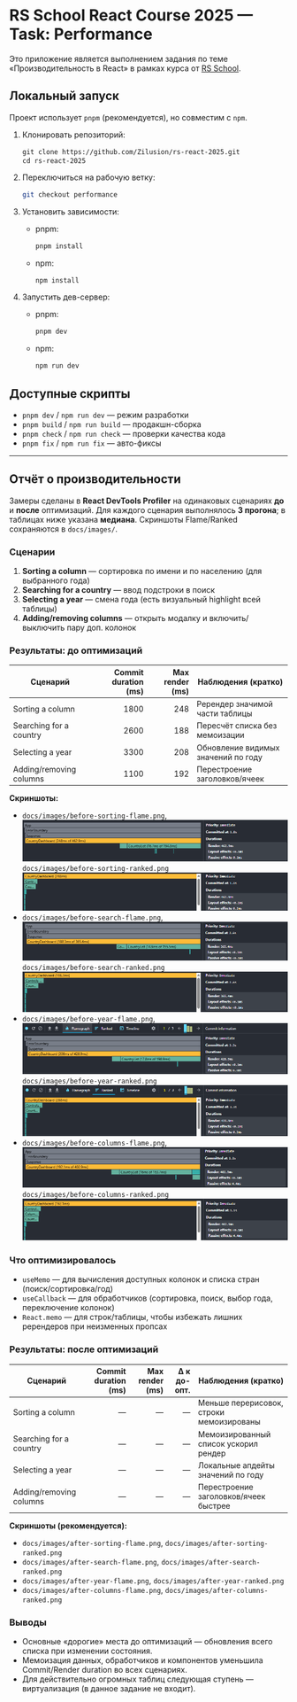# RS School React Course 2025 — Task: Performance

Это приложение является выполнением задания по теме «Производительность в React» в рамках курса от [RS School](https://rs.school/).

## Локальный запуск

Проект использует `pnpm` (рекомендуется), но совместим с `npm`.

1. Клонировать репозиторий:

   ```
   git clone https://github.com/Zilusion/rs-react-2025.git
   cd rs-react-2025
   ```

2. Переключиться на рабочую ветку:

   ```bash
   git checkout performance
   ```

3. Установить зависимости:
   - pnpm:

     ```bash
     pnpm install
     ```

   - npm:

     ```bash
     npm install
     ```

4. Запустить дев-сервер:
   - pnpm:

     ```bash
     pnpm dev
     ```

   - npm:

     ```bash
     npm run dev
     ```

## Доступные скрипты

- `pnpm dev` / `npm run dev` — режим разработки
- `pnpm build` / `npm run build` — продакшн-сборка
- `pnpm check` / `npm run check` — проверки качества кода
- `pnpm fix` / `npm run fix` — авто-фиксы

---

## Отчёт о производительности

Замеры сделаны в **React DevTools Profiler** на одинаковых сценариях **до** и **после** оптимизаций. Для каждого сценария выполнялось **3 прогона**; в таблицах ниже указана **медиана**. Скриншоты Flame/Ranked сохраняются в `docs/images/`.

### Сценарии

1. **Sorting a column** — сортировка по имени и по населению (для выбранного года)
2. **Searching for a country** — ввод подстроки в поиск
3. **Selecting a year** — смена года (есть визуальный highlight всей таблицы)
4. **Adding/removing columns** — открыть модалку и включить/выключить пару доп. колонок

### Результаты: до оптимизаций

| Сценарий                | Commit duration (ms) | Max render (ms) | Наблюдения (кратко)                 |
| ----------------------- | -------------------: | --------------: | ----------------------------------- |
| Sorting a column        |                 1800 |             248 | Ререндер значимой части таблицы     |
| Searching for a country |                 2600 |             188 | Пересчёт списка без мемоизации      |
| Selecting a year        |                 3300 |             208 | Обновление видимых значений по году |
| Adding/removing columns |                 1100 |             192 | Перестроение заголовков/ячеек       |

**Скриншоты:**

- `docs/images/before-sorting-flame.png`,
  ![alt text](docs/images/before-sorting-flame.png)
  `docs/images/before-sorting-ranked.png`
  ![alt text](docs/images/before-sorting-ranked.png)
- `docs/images/before-search-flame.png`,
  ![alt text](docs/images/before-search-flame.png)
  `docs/images/before-search-ranked.png`
  ![alt text](docs/images/before-search-ranked.png)
- `docs/images/before-year-flame.png`,
  ![alt text](docs/images/before-year-flame.png)
  `docs/images/before-year-ranked.png`
  ![alt text](docs/images/before-year-ranked.png)
- `docs/images/before-columns-flame.png`,
  ![alt text](docs/images/before-columns-flame.png)
  `docs/images/before-columns-ranked.png`
  ![alt text](docs/images/before-columns-ranked.png)

### Что оптимизировалось

- `useMemo` — для вычисления доступных колонок и списка стран (поиск/сортировка/год)
- `useCallback` — для обработчиков (сортировка, поиск, выбор года, переключение колонок)
- `React.memo` — для строк/таблицы, чтобы избежать лишних ререндеров при неизменных пропсах

### Результаты: после оптимизаций

| Сценарий                | Commit duration (ms) | Max render (ms) | Δ к до-опт. | Наблюдения (кратко)                      |
| ----------------------- | -------------------: | --------------: | ----------: | ---------------------------------------- |
| Sorting a column        |                    — |               — |           — | Меньше перерисовок, строки мемоизированы |
| Searching for a country |                    — |               — |           — | Мемоизированный список ускорил рендер    |
| Selecting a year        |                    — |               — |           — | Локальные апдейты значений по году       |
| Adding/removing columns |                    — |               — |           — | Перестроение заголовков/ячеек быстрее    |

**Скриншоты (рекомендуется):**

- `docs/images/after-sorting-flame.png`, `docs/images/after-sorting-ranked.png`
- `docs/images/after-search-flame.png`, `docs/images/after-search-ranked.png`
- `docs/images/after-year-flame.png`, `docs/images/after-year-ranked.png`
- `docs/images/after-columns-flame.png`, `docs/images/after-columns-ranked.png`

### Выводы

- Основные «дорогие» места до оптимизаций — обновления всего списка при изменении состояния.
- Мемоизация данных, обработчиков и компонентов уменьшила Commit/Render duration во всех сценариях.
- Для действительно огромных таблиц следующая ступень — виртуализация (в данное задание не входит).
